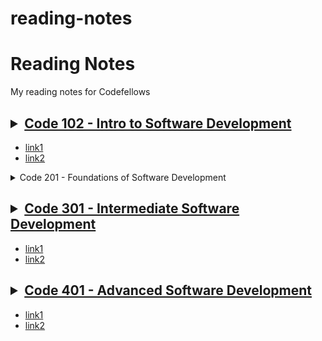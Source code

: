 # reading-notes
# Reading Notes
My reading notes for Codefellows

<!--[Site](https://cfosprof.github.io/reading-notes/)-->

## <details><summary>[Code 102 - Intro to Software Development](https://facebook.com)</summary>
* [link1](instagram.com)
* [link2](instagram.com/hobowithanapple)
</details>

<details>
    <summary>Code 201 - Foundations of Software Development</summary>

#### [link1](instagram.com)

* [link2](instagram.com/hobowithanapple)

</details>

## <details><summary>[Code 301 - Intermediate Software Development](/)</summary>
* [link1](instagram.com)
* [link2](instagram.com/hobowithanapple)
</details>

## <details><summary>[Code 401 - Advanced Software Development](/)</summary>
 * [link1](/)
 * [link2](/)
</details>

